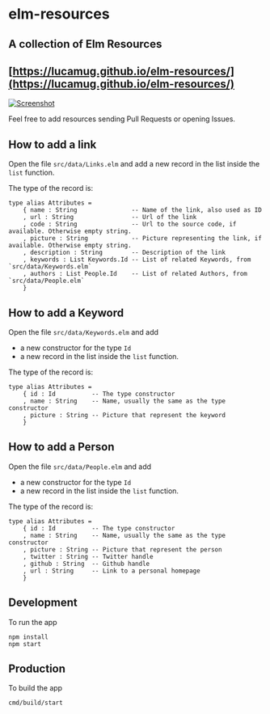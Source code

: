 # elm-resources

## A collection of Elm Resources

## [https://lucamug.github.io/elm-resources/](https://lucamug.github.io/elm-resources/)

[![Screenshot](https://lucamug.github.io/elm-resources/img/elm-resources.png)](https://lucamug.github.io/elm-resources/)

Feel free to add resources sending Pull Requests or opening Issues.

## How to add a link

Open the file `src/data/Links.elm` and add a new record in the list inside the `list` function.

The type of the record is:
```
type alias Attributes =
    { name : String               -- Name of the link, also used as ID
    , url : String                -- Url of the link
    , code : String               -- Url to the source code, if available. Otherwise empty string.
    , picture : String            -- Picture representing the link, if available. Otherwise empty string.
    , description : String        -- Description of the link
    , keywords : List Keywords.Id -- List of related Keywords, from `src/data/Keywords.elm`
    , authors : List People.Id    -- List of related Authors, from `src/data/People.elm`
    }
```

## How to add a Keyword

Open the file `src/data/Keywords.elm` and add

* a new constructor for the type `Id`
* a new record in the list inside the `list` function.

The type of the record is:
```
type alias Attributes =
    { id : Id          -- The type constructor
    , name : String    -- Name, usually the same as the type constructor
    , picture : String -- Picture that represent the keyword
    }
```

## How to add a Person

Open the file `src/data/People.elm` and add

* a new constructor for the type `Id`
* a new record in the list inside the `list` function.

The type of the record is:
```
type alias Attributes =
    { id : Id          -- The type constructor
    , name : String    -- Name, usually the same as the type constructor
    , picture : String -- Picture that represent the person
    , twitter : String -- Twitter handle
    , github : String  -- Github handle
    , url : String     -- Link to a personal homepage
    }
```

## Development

To run the app

```
npm install
npm start
```

## Production

To build the app

```
cmd/build/start
```
